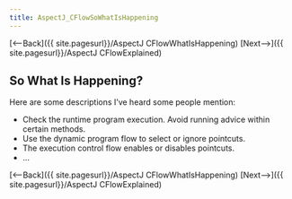 ```yaml
---
title: AspectJ_CFlowSoWhatIsHappening
---
```

[<--Back]({{ site.pagesurl}}/AspectJ CFlowWhatIsHappening) [Next-->]({{ site.pagesurl}}/AspectJ CFlowExplained)

## So What Is Happening?
Here are some descriptions I’ve heard some people mention:
* Check the runtime program execution. Avoid running advice within certain methods.
* Use the dynamic program flow to select or ignore pointcuts.
* The execution control flow enables or disables pointcuts.
* ...

[<--Back]({{ site.pagesurl}}/AspectJ CFlowWhatIsHappening) [Next-->]({{ site.pagesurl}}/AspectJ CFlowExplained)
